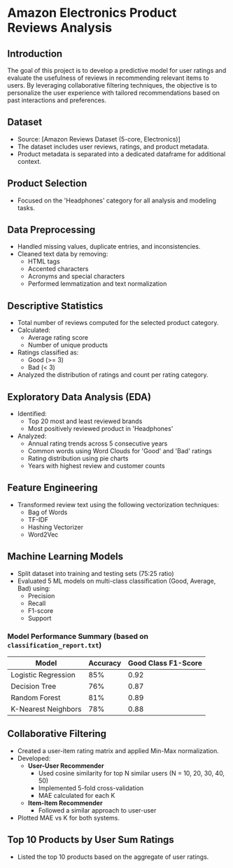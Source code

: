 # Amazon Electronics Product Reviews Analysis

## Introduction
The goal of this project is to develop a predictive model for user ratings and evaluate the usefulness of reviews in recommending relevant items to users. By leveraging collaborative filtering techniques, the objective is to personalize the user experience with tailored recommendations based on past interactions and preferences.

## Dataset
- Source: [Amazon Reviews Dataset (5-core, Electronics)]
- The dataset includes user reviews, ratings, and product metadata.
- Product metadata is separated into a dedicated dataframe for additional context.

## Product Selection
- Focused on the 'Headphones' category for all analysis and modeling tasks.

## Data Preprocessing
- Handled missing values, duplicate entries, and inconsistencies.
- Cleaned text data by removing:
  - HTML tags
  - Accented characters
  - Acronyms and special characters
  - Performed lemmatization and text normalization

## Descriptive Statistics
- Total number of reviews computed for the selected product category.
- Calculated:
  - Average rating score
  - Number of unique products
- Ratings classified as:
  - Good (>= 3)
  - Bad (< 3)
- Analyzed the distribution of ratings and count per rating category.

## Exploratory Data Analysis (EDA)
- Identified:
  - Top 20 most and least reviewed brands
  - Most positively reviewed product in 'Headphones'
- Analyzed:
  - Annual rating trends across 5 consecutive years
  - Common words using Word Clouds for 'Good' and 'Bad' ratings
  - Rating distribution using pie charts
  - Years with highest review and customer counts

## Feature Engineering
- Transformed review text using the following vectorization techniques:
  - Bag of Words
  - TF-IDF
  - Hashing Vectorizer
  - Word2Vec

## Machine Learning Models
- Split dataset into training and testing sets (75:25 ratio)
- Evaluated 5 ML models on multi-class classification (Good, Average, Bad) using:
  - Precision
  - Recall
  - F1-score
  - Support

### Model Performance Summary (based on `classification_report.txt`)

| Model                 | Accuracy | Good Class F1-Score |
|----------------------|----------|---------------------|
| Logistic Regression  | 85%      | 0.92                |
| Decision Tree        | 76%      | 0.87                |
| Random Forest        | 81%      | 0.89                |
| K-Nearest Neighbors  | 78%      | 0.88                |


## Collaborative Filtering
- Created a user-item rating matrix and applied Min-Max normalization.
- Developed:
  - **User-User Recommender**
    - Used cosine similarity for top N similar users (N = 10, 20, 30, 40, 50)
    - Implemented 5-fold cross-validation
    - MAE calculated for each K
  - **Item-Item Recommender**
    - Followed a similar approach to user-user
- Plotted MAE vs K for both systems.

## Top 10 Products by User Sum Ratings
- Listed the top 10 products based on the aggregate of user ratings.

